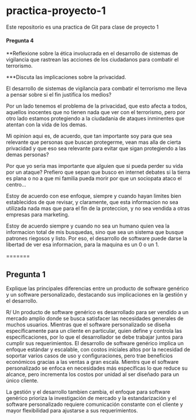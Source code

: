 # practica-proyecto-1
Este repositorio es una practica de Git para clase de proyecto 1

#### Pregunta 4

**Reflexione sobre la ética involucrada en el desarrollo de sistemas de vigilancia
que rastrean las acciones de los ciudadanos para combatir el terrorismo.

***Discuta las implicaciones sobre la privacidad.


El desarrollo de sistemas de vigilancia para combatir el terrorismo me lleva a pensar sobre si el fin justifica los medios? <br>

Por un lado tenemos el problema de la privacidad, que esto afecta a todos, aquellos inocentes que no tienen nada que ver con el terrorismo, pero por otro lado estamos protegiendo a la ciudadania de ataques inminentes que atentan con la vida de los demas.

Mi opinion aqui es, de acuerdo, que tan importante soy para que sea relevante que personas que buscan protegerme, vean mas alla de cierta privacidad y que eso sea relevante para evitar que sigan protegiendo a las demas personas?

Por que yo seria mas importante que alguien que si pueda perder su vida por un ataque? Prefiero que sepan que busco en internet debates si la tierra es plana o no a que mi familia pueda morir por que un sociopata ataco el centro... 

Estoy de acuerdo con ese enfoque, siempre y cuando hayan limites bien establecidos de que revisar, y claramente, que esta informacion no sea utilizada nada mas que para el fin de la proteccion, y no sea vendida a otras empresas para marketing.

Estoy de acuerdo siempre y cuando no sea un humano quien vea la informacion total de mis busquedas, sino que sea un sistema que busque patrones riegosos y listo. Por eso, el desarrollo de software puede darse la libertad de ver esa informacion, para la maquina es un 0 o un 1. 


=======
## Pregunta 1

Explique las principales diferencias entre un producto de software genérico y un software personalizado, destacando sus implicaciones en la gestión y el desarrollo.

R/ Un producto de software genérico es desarrollado para ser vendido a un mercado amplio donde se busca satisfacer las necesidades generales de muchos usuarios. Mientras que el software personalizado se diseña específicamente para un cliente en particular, quien define y controla las especificaciones, por lo que el desarrollador se debe trabajar juntos para cumplir sus requerimientos. El desarrollo de software genérico implica un enfoque estándar y escalable, con costos iniciales altos por la necesidad de soportar varios casos de uso y configuraciones, pero trae beneficios económicos gracias a las ventas a gran escala. Mientrs que el software personalizado se enfoca en necesidades más específicas lo que reduce su alcance, pero incrementa los costos por unidad al ser diseñado para un único cliente. 
 
La gestión y el desarrollo tambien cambia, el enfoque para software genérico prioriza la investigación de mercado y la estandarización y  el software personalizado requiere comunicación constante con el cliente y mayor flexibilidad para ajustarse a sus requerimientos.


